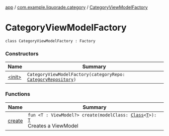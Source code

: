 [app](../../index.md) / [com.example.liquorade.category](../index.md) / [CategoryViewModelFactory](./index.md)

# CategoryViewModelFactory

`class CategoryViewModelFactory : Factory`

### Constructors

| Name | Summary |
|---|---|
| [&lt;init&gt;](-init-.md) | `CategoryViewModelFactory(categoryRepo: `[`CategoryRepository`](../../com.example.liquorade.repository/-category-repository/index.md)`)` |

### Functions

| Name | Summary |
|---|---|
| [create](create.md) | `fun <T : ViewModel?> create(modelClass: `[`Class`](https://developer.android.com/reference/java/lang/Class.html)`<`[`T`](create.md#T)`>): `[`T`](create.md#T)<br>Creates a ViewModel |
